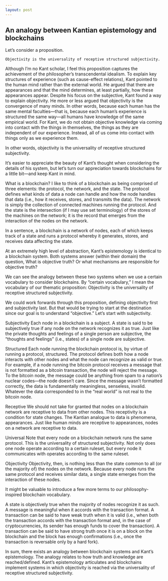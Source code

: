 ```yaml
---
layout: post
---
```


## An analogy between Kantian epistemology and blockchains

Let’s consider a proposition.

    Objectivity is the universality of receptive structured subjectivity.

Although I’m no Kant scholar,  I feel this proposition captures the achievement of the philosopher’s transcendental idealism. To explain key structures of experience (such as cause-effect relations), Kant pointed to the human mind rather than the external world. He argued that there are appearances and that the mind determines, at least partially, how these appearances appear. Despite his focus on the subjective, Kant found a way to explain objectivity. He more or less argued that objectivity is the convergence of many minds. In other words, because each human has the same mental faculties—that is, because each human’s experience is structured the same way—all humans have knowledge of the same empirical world. For Kant, we do not obtain objective knowledge via coming into contact with the things in themselves, the things as they are independent of our experience. Instead, all of us come into contact with things only as we experience them. 

In other words, objectivity is the universality of receptive structured subjectivity.

It’s easier to appreciate the beauty of Kant’s thought when considering the details of his system, but let’s turn our appreciation towards blockchains for a little bit—and keep Kant in mind.

What is a blockchain? I like to think of a blockchain as being comprised of three elements: the protocol, the network, and the state. The protocol defines what kinds of data a node can handle and how the node handles that data (i.e., how it receives, stores, and transmits the data). The network is simply the collection of connected machines running the protocol. And the state is the intersection (if I may use set terminology) of the stores of the machines on the network; it is the record that emerges from the interaction of the nodes on the network. 

In a sentence, a blockchain is a network of nodes, each of which keeps track of a state and runs a protocol whereby it generates, stores, and receives data affecting the state.

At an extremely high level of abstraction, Kant’s epistemology is identical to a blockchain system. Both systems answer (within their domain) the question, What is objective truth? Or what mechanisms are responsible for objective truth?

We can see the analogy between these two systems when we use a certain vocabulary to consider blockchains. By “certain vocabulary,” I mean the vocabulary of our thematic proposition: Objectivity is the universality of receptive structured subjectivity.

We could work forwards through this proposition, defining objectivity first and subjectivity last. But that would be trying to start at the destination since our goal is to understand “objective.” Let’s start with subjectivity.

Subjectivity
Each node in a blockchain is a subject. A state is said to be subjectively true if any node on the network recognizes it as true.  Just like the private thoughts and feelings of a single person are subjective, the “thoughts and feelings” (i.e., states) of a single node are subjective.

Structured
Each node running the blockchain protocol is, by virtue of running a protocol, structured. The protocol defines both how a node interacts with other nodes and what the node can recognize as valid or true. For example, if a node running the bitcoin protocol receives a message that is not formatted as a bitcoin transaction, the node will reject the message. To the bitcoin node, the message could be anything from spam to a nation’s nuclear codes—the node doesn’t care. Since the message wasn’t formatted correctly, the data is fundamentally meaningless, senseless, invalid.  Whatever the data corresponded to in the “real world” is not real to the bitcoin node.

Receptive
We should not take for granted that nodes on a blockchain network are receptive to data from other nodes. This receptivity is a condition for state changes. The Kantian analogue to data is phenomena, appearances. Just like human minds are receptive to appearances, nodes on a network are receptive to data.

Universal
Note that every node on a blockchain network runs the same protocol.  This is the universality of structured subjectivity. Not only does one node operate according to a certain ruleset, but every node it communicates with operates according to the same ruleset. 

Objectivity
Objectivity, then, is nothing less than the state common to all (or the majority of) the nodes on the network. Because every node runs the same protocol and receives similar data, a single state emerges from the interaction of these nodes. 

It might be valuable to introduce a few more terms to our philosophy-inspired blockchain vocabulary.

A state is objectively true when the majority of nodes recognize it as such. A message is meaningful  when it accords with the transaction format. A transaction can be said to have weak truth when it is valid (i.e., when both the transaction accords with the transaction format and, in the case of cryptocurrencies, its sender has enough funds to cover the transaction). A transaction can be said to have strong truth once it is on a block on the blockchain and the block has enough confirmations (i.e., once the transaction is reversable only by a hard fork). 

In sum, there exists an analogy between blockchain systems and Kant’s epistemology. The analogy relates to how truth and knowledge are reached/defined. Kant’s epistemology articulates and blockchains implement systems in which objectivity is reached via the universality of receptive structured subjectivity.
